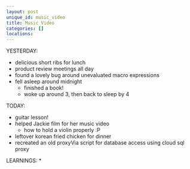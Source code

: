 ```yaml
---
layout: post
unique_id: music_video
title: Music Video
categories: []
locations: 
---
```


YESTERDAY:
* delicious short ribs for lunch
* product review meetings all day
* found a lovely bug around unevaluated macro expressions
* fell asleep around midnight
  * finished a book!
  * woke up around 3, then back to sleep by 4

TODAY:
* guitar lesson!
* helped Jackie film for her music video
  * how to hold a violin properly :P
* leftover korean fried chicken for dinner
* recreated an old proxyVia script for database access using cloud sql proxy

LEARNINGS:
* 
